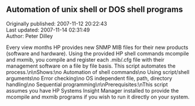 ## Automation of unix shell or DOS shell programs  
Originally published: 2007-11-12 20:22:43  
Last updated: 2007-11-14 02:31:49  
Author: Peter Dilley  
  
Every view months HP provides new SNMP MIB files for their new products (software and hardware). Using the provided HP shell commands mcompile and mxmib, you compile and register each .mib/.cfg file with their management software on a file by file basis. This script automates the process.\n\nShows:\no Automation of shell commands\no Using script/shell arguments\no Error checking\no OS independent file, path, directory handling\no Sequential programming\n\nPrerequisites:\nThis script assumes you have HP Systems Insight Manager installed to provide the mcompile and mxmib programs if you wish to run it directly on your system.